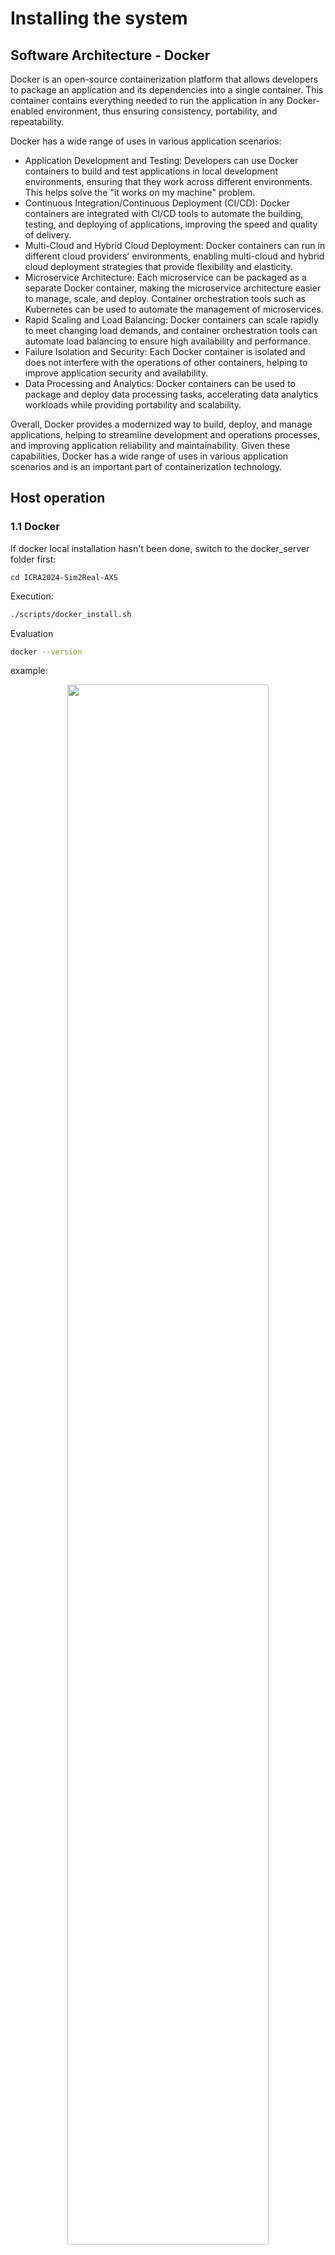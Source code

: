# Installing the system

## Software Architecture - Docker

Docker is an open-source containerization platform that allows developers to package an application and its dependencies into a single container. This container contains everything needed to run the application in any Docker-enabled environment, thus ensuring consistency, portability, and repeatability. 

Docker has a wide range of uses in various application scenarios:

* Application Development and Testing: Developers can use Docker containers to build and test applications in local development environments, ensuring that they work across different environments. This helps solve the "it works on my machine" problem.
* Continuous Integration/Continuous Deployment (CI/CD): Docker containers are integrated with CI/CD tools to automate the building, testing, and deploying of applications, improving the speed and quality of delivery.
* Multi-Cloud and Hybrid Cloud Deployment: Docker containers can run in different cloud providers' environments, enabling multi-cloud and hybrid cloud deployment strategies that provide flexibility and elasticity.
*  Microservice Architecture: Each microservice can be packaged as a separate Docker container, making the microservice architecture easier to manage, scale, and deploy. Container orchestration tools such as Kubernetes can be used to automate the management of microservices.
*  Rapid Scaling and Load Balancing: Docker containers can scale rapidly to meet changing load demands, and container orchestration tools can automate load balancing to ensure high availability and performance.
* Failure Isolation and Security: Each Docker container is isolated and does not interfere with the operations of other containers, helping to improve application security and availability.
* Data Processing and Analytics: Docker containers can be used to package and deploy data processing tasks, accelerating data analytics workloads while providing portability and scalability.

Overall, Docker provides a modernized way to build, deploy, and manage applications, helping to streamline development and operations processes, and improving application reliability and maintainability.
Given these capabilities, Docker has a wide range of uses in various application scenarios and is an important part of containerization technology.

## Host operation

### 1.1 Docker

If docker local installation hasn't been done, switch to the docker_server folder first:

```
cd ICRA2024-Sim2Real-AXS
```

Execution:

```sh
./scripts/docker_install.sh 
```
 

Evaluation

```sh
docker --version
```
example:

<div align="center">
  <img src="./assets/docker_version.png" width="80%">
</div>


Reference for docker installation on Ubuntu:

* [docker install](https://docs.docker.com/engine/install/ubuntu/)

**If the shell script cannot be run, check if there is permission for the script. Otherwise change the mode with chmod**


## 1.2 Nvidia driver

Check the version of host GPU driver before creating the docker and container, carefully keeping the same with the version inside docker. Currently the NVIDIA driver version inside the docker repos is 470.86.

In Ubuntu, ```Software & Updates > Additional Drivers``` is recommanded to update the Nvidia driver.

Open the terminal, input nvidia-smi and press enter to get the driver version:

<div align="center">
  <img src="./assets/nvidia_smi.png" width="80%">
</div>



Know issue: If your OS is Ubuntu21.04 or later, please refer [issue](https://codeantenna.com/a/nRJ1FuHehu) to fix

## 1.3 Install the nvidia-docker2

### 1.3.1 Main stages for docker installation reference

```
sudo systemctl --now enable docker

distribution=$(. /etc/os-release;echo $ID$VERSION_ID) \
   && curl -s -L https://nvidia.github.io/nvidia-docker/gpgkey | sudo apt-key add - \
   && curl -s -L https://nvidia.github.io/nvidia-docker/$distribution/nvidia-docker.list | sudo tee /etc/apt/sources.list.d/nvidia-docker.list

sudo apt-get update
sudo apt-get install -y nvidia-docker2
sudo systemctl restart docker

# test
sudo docker run --rm --gpus all nvidia/cuda:11.0-base nvidia-smi
```
<div align="center">
  <img src="./assets/nvidia_docker.png" width="80%">
</div>


Reference link for docker installation: [docker](https://docs.nvidia.com/datacenter/cloud-native/container-toolkit/latest/install-guide.html)


## 1.4 Docker login

Register the dockerhub account:

* [dockerhub](https://hub.docker.com/)

And get access token for late use:

* https://docs.docker.com/docker-hub/access-tokens/

     
login the docker account:

```
sudo docker login
```
<div align="center">
  <img src="./assets/docker_login.png" width="80%">
</div>


## 1.5 Docker Server operation

### 1.5.1 Create container

Use scripts to create docker container

After clone this repo, scripts need to have execute right. Run code below to add rights: 

```
cd ICRA2024-Sim2Real-AXS
sudo chmod a+x scripts/*
```

To create container for OmniGibson environment, use run_omni.sh

```
./scripts/run_omni.sh
```

To create container for baseline, use run_baseline.sh

```
./scripts/run_baseline.sh
```

If the image have not found locally, it will pull from docker hub automatically. The image size for OmniGibson is about 60 Gb, for baseline is about 30 Gb. It will take some time to download. 

**Please check the image tag in the scripts.** Current docker images are jieyitsinghuawx/icra2024-sim2real-axs-env:v1.0.1 and jieyitsinghuawx/icra2024-sim2real-axs-baseline:v1.0.0. To get newest tag, please follow the challenge website. 

If cannot pull docker by using `docker pull` command or using scrtpts, please download the image from Baidu Netdisk, the link is https://pan.baidu.com/s/1_4TQwKusE_5zB97GabJd6A?pwd=zbs1, the password is `zbs1`. After download the tar files, please run `create_image_env.sh` and `create_image_baseline.sh` in the scripts folder. **Causion:** Please check the file name and file path in the sctipts. 

### 1.5.2 Execute container

The container can also be started and execute by using scripte. 

To execute container for OmniGibson environment, use exec_env.sh
```
./scripts/exec_env.sh
```

To execute container for baseline, use exec_baseline.sh
```
./scripts/exec_baseline.sh
```

### <a name="gibson"></a>1.5.3 OmniGibson environment

This docker container is the environment for the challenge. It is not allowed to be change. Any change in this container will not be accepted in submission. 

Caution: Every step below need to run in OmniGibson environment container. Make sure commands run in the container. 

1. Start the OmniGibson simulator

    Start a new terminal and execute the OmniGibson environment container. The conda environment should be `omnigibson`. If not, run:
    ```
    conda activate omnigibson
    ```
    After make sure the conda environment, you can start the simulator by running command below:

    ```
    roscore &
    python -m omnigibson.AXS_env --ik
    ```

2. Start ros TF publish

    Start a new terminal and execute the OmniGibson environment container. 
    
    To start TF publish, run: 
    ```
    roslaunch airbot_play_launch robot_state_publisher.launch robot_description_path:=/root/OmniGibson-Airbot/omnigibson/data/assets/models/airbot_play_with_rm2/airbot_with_texture/urdf_obj/AIRBOT_V3_v2-3.urdf &
    roslaunch airbot_play_launch static_transform_publisher.launch &
    ```

    These two program will run at the backend. If you do not want it at backend, please delete `&` at the end of command. If you do this, you will need two terminals which inside container. 

3. Start IK service

    If you run last step in backend, then you can continue work with the same terminal. Otherwise, start a new terminal and execute the OmniGibson environment container. 

    Run command below to start IK service:
    ```
    roslaunch airbot_play_launch airbot_play_moveit.launch use_rviz:=true target_moveit_config:=airbot_play_v2_1_config use_basic:=true
    ```

4. (**Optional**) Start ros keyboard control

    Start a new terminal and execute the OmniGibson environment container.

    Run command below to start keyboard control:
    ```
    python /root/OmniGibson-Airbot/teleop_twist_keyboard_AXS.py
    ```

    Usage: 

    Movement:

    `i` / `,`: Move forward / backward

    `j` / `l`: Rotate left / right in place

    `u` / `o`: Move in arc (front-left / front-right)

    `m` / `.`: Move in arc (back-left / back-right)

    `k`: Stop

    `q` / `z`: Increase / Decrease both linear and angular speed by 1.1 times

    `w` / `x`: Increase / Decrease linear speed by 1.1 times

    `e` / `c`: Increase / Decrease angular speed by 1.1 times

    Arm (joint control):

    `1` / `2`: Rotate arm joint 1

    `3` / `4`: Rotate arm joint 2

    `5` / `6`: Rotate arm joint 3

    `7` / `8`: Rotate arm joint 4

    `9` / `0`: Rotate arm joint 5

    `-` / `=`: Rotate arm joint 6

    Gripper:

    `a`: Open / Close gripper

### 1.5.4 Baseline

This docker contains the baseline for this challenge. The solution also suggest to complete inside this container. The submission will accept a docker image which contains solutions. 

To start baseline, please finish all steps in [1.5.3 OmniGibson environment](#gibson) and then follow the step below. 

1. Start hdl localization

    Start a new terminal and execute the baseline container. Run 
    ```
    roslaunch hdl_localization hdl_localization.launch
    ```
    and check the localization is same as current pose in simulator. If not, use `2D Pose Estimate` to correct it. 

2. Start base control

    Start a new terminal and execute the baseline container. The conda environment should be `baseline`. If not, run:
    ```
    conda activate baseline
    ```
    After make sure the conda environment, you can start the base control by running command below:
    ```
    python /root/robot_tools/examples/ros_base_control.py
    ```
  
3. Start main baseline service

    Start a new terminal and execute the baseline container. The conda environment should be `baseline`. If not, run:
    ```
    conda activate baseline
    ```
    After make sure the conda environment, you can start the basline program by running command below:
    ```
    python /root/Workspace/AXS_baseline/ICRA2024-Sim2Real-AXS/src/airbot/example/AXS_baseline.py
    ```
